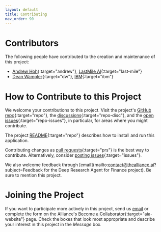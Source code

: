 ```yaml
---
layout: default
title: Contributing
nav_order: 90
---
```


# Contributors

The following people have contributed to the creation and maintenance of this project:

* [Andrew Hoh](https://github.com/andrew-lastmile){:target="andrew"}, [LastMile AI](https://lastmileai.dev/){:target="last-mile"}
* [Dean Wampler](https://github.com/deanwampler){:target="dw"}, [IBM](https://ibm.com){:target="ibm"}

# How to Contribute to this Project

We welcome your contributions to this project. Visit the project's [GitHub repo](https://github.com/The-AI-Alliance/deep-research-agent-for-finance/){:target="repo"}, the [discussions](https://github.com/The-AI-Alliance/deep-research-agent-for-finance/discussions){:target="repo-disc"}, and the [open issues](https://github.com/The-AI-Alliance/deep-research-agent-for-finance/issues){:target="repo-issues"}, in particular, for areas where you might contribute.

The project [README](https://github.com/The-AI-Alliance/deep-research-agent-for-finance){:target="repo"} describes how to install and run this application.

Contributing changes as [pull requests](https://github.com/The-AI-Alliance/deep-research-agent-for-finance/pulls){:target="prs"} is the best way to contribute. Alternatively, consider [posting issues](https://github.com/The-AI-Alliance/deep-research-agent-for-finance/issues){:target="issues"}. 

We also welcome feedback through [email](mailto:contact@thealliance.ai?subject=Feedback for the Deep Research Agent for Finance project). Be sure to mention this project.

# Joining the Project

If you want to participate more actively in this project, send us [email](mailto:contact@thealliance.ai) or complete the form on the Alliance's [Become a Collaborator](https://thealliance.ai/become-a-collaborator){:target="aia-website"} page. Check the boxes that look most appropriate and describe your interest in this project in the _Message_ box.

